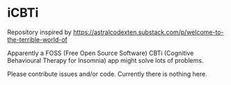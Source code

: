 # iCBTi

Repository inspired by https://astralcodexten.substack.com/p/welcome-to-the-terrible-world-of 

Apparently a FOSS (Free Open Source Software) CBTi (Cognitive Behavioural Therapy for Insomnia) app might solve lots of problems. 

Please contribute issues and/or code.  Currently there is nothing here.
